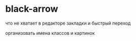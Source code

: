 # black-arrow
что не хватает в редакторе
закладки и быстрый переход 

организовать имена классов и картинок